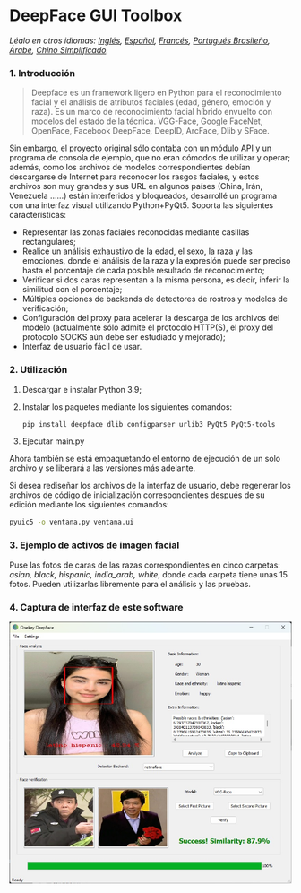 # DeepFace GUI Toolbox



*Léalo en otros idiomas: [Inglés](README.md), [Español](README_es.md), [Francés](README_fr.md), [Portugués Brasileño](README_pt-BR.md), [Árabe](README_ar.md), [Chino Simplificado](README_zh-CN.md).*

### 1. Introducción

> Deepface es un framework ligero en Python para el reconocimiento facial y el análisis de atributos faciales (edad, género, emoción y raza). Es un marco de reconocimiento facial híbrido envuelto con modelos del estado de la técnica. VGG-Face, Google FaceNet, OpenFace, Facebook DeepFace, DeepID, ArcFace, Dlib y SFace.

Sin embargo, el proyecto original sólo contaba con un módulo API y un programa de consola de ejemplo, que no eran cómodos de utilizar y operar; además, como los archivos de modelos correspondientes debían descargarse de Internet para reconocer los rasgos faciales, y estos archivos son muy grandes y sus URL en algunos países (China, Irán, Venezuela ......) están interferidos y bloqueados, desarrollé un programa con una interfaz visual utilizando Python+PyQt5. Soporta las siguientes características: 

- Representar las zonas faciales reconocidas mediante casillas rectangulares; 
- Realice un análisis exhaustivo de la edad, el sexo, la raza y las emociones, donde el análisis de la raza y la expresión puede ser preciso hasta el porcentaje de cada posible resultado de reconocimiento;
- Verificar si dos caras representan a la misma persona, es decir, inferir la similitud con el porcentaje;
- Múltiples opciones de backends de detectores de rostros y modelos de verificación;
- Configuración del proxy para acelerar la descarga de los archivos del modelo (actualmente sólo admite el protocolo HTTP(S), el proxy del protocolo SOCKS aún debe ser estudiado y mejorado);
- Interfaz de usuario fácil de usar.

### 2. Utilización

1. Descargar e instalar Python 3.9;

2. Instalar los paquetes mediante los siguientes comandos:

   ```bash
   pip install deepface dlib configparser urlib3 PyQt5 PyQt5-tools
   ```

3. Ejecutar main.py

Ahora también se está empaquetando el entorno de ejecución de un solo archivo y se liberará a las versiones más adelante.

Si desea rediseñar los archivos de la interfaz de usuario, debe regenerar los archivos de código de inicialización correspondientes después de su edición mediante los siguientes comandos:

```bash
pyuic5 -o ventana.py ventana.ui
```

### 3. Ejemplo de activos de imagen facial

Puse las fotos de caras de las razas correspondientes en cinco carpetas: *asian, black, hispanic, india_arab, white*, donde cada carpeta tiene unas 15 fotos. Pueden utilizarlas libremente para el análisis y las pruebas.

### 4. Captura de interfaz de este software

![](scrshot.jpg)
